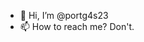 - 👋 Hi, I’m @portg4s23
- 📫 How to reach me? Don't.

<!---
portg4s23/portg4s23 is a ✨ special ✨ repository because its `README.md` (this file) appears on your GitHub profile.
You can click the Preview link to take a look at your changes.
--->
